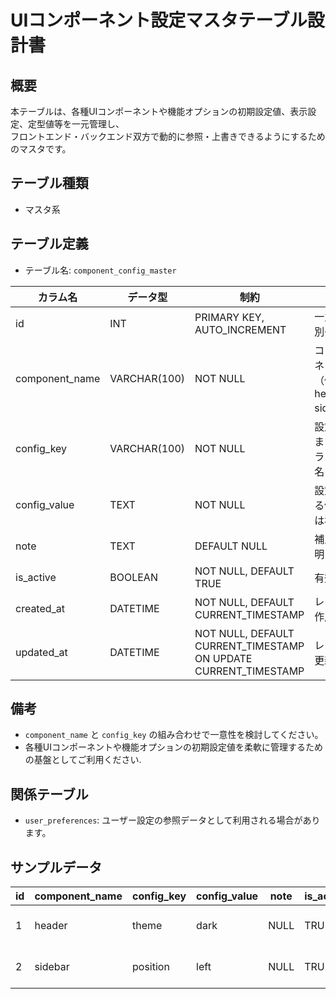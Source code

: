 # UIコンポーネント設定マスタテーブル設計書

## 概要
本テーブルは、各種UIコンポーネントや機能オプションの初期設定値、表示設定、定型値等を一元管理し、  
フロントエンド・バックエンド双方で動的に参照・上書きできるようにするためのマスタです。

## テーブル種類
- マスタ系

## テーブル定義
- テーブル名: `component_config_master`

| カラム名         | データ型      | 制約                                     | 説明                                      |
|------------------|---------------|------------------------------------------|-------------------------------------------|
| id               | INT           | PRIMARY KEY, AUTO_INCREMENT              | 一意な識別子                              |
| component_name   | VARCHAR(100)  | NOT NULL                                 | コンポーネント名（例: header, sidebar）    |
| config_key       | VARCHAR(100)  | NOT NULL                                 | 設定キーまたはパラメータ名                 |
| config_value     | TEXT          | NOT NULL                                 | 設定される値または初期値                   |
| note             | TEXT          | DEFAULT NULL                             | 補足説明・備考                           |
| is_active        | BOOLEAN       | NOT NULL, DEFAULT TRUE                   | 有効状態                                  |
| created_at       | DATETIME      | NOT NULL, DEFAULT CURRENT_TIMESTAMP      | レコード作成日時                         |
| updated_at       | DATETIME      | NOT NULL, DEFAULT CURRENT_TIMESTAMP ON UPDATE CURRENT_TIMESTAMP | レコード更新日時         |

## 備考
- `component_name` と `config_key` の組み合わせで一意性を検討してください。
- 各種UIコンポーネントや機能オプションの初期設定値を柔軟に管理するための基盤としてご利用ください.

## 関係テーブル
- `user_preferences`: ユーザー設定の参照データとして利用される場合があります。

## サンプルデータ
| id | component_name | config_key | config_value | note       | is_active | created_at           | updated_at           |
|----|----------------|------------|--------------|------------|-----------|----------------------|----------------------|
| 1  | header         | theme      | dark         | NULL       | TRUE      | 2023-10-01 00:00:00  | 2023-10-01 00:00:00  |
| 2  | sidebar        | position   | left         | NULL       | TRUE      | 2023-11-01 00:00:00  | 2023-11-01 00:00:00  |